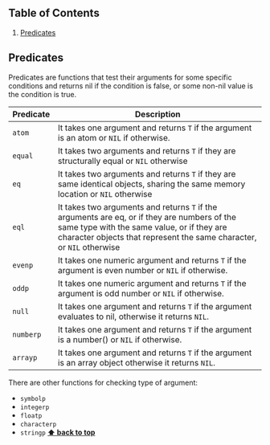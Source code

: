 ## Table of Contents

  1. [Predicates](#predicates)
  
## Predicates
Predicates are functions that test their arguments for some specific conditions and returns nil if the condition is false, or some non-nil value is the condition is true.

Predicate | Description
--- | --- 
`atom`| It takes one argument and returns `T` if the argument is an atom or `NIL` if otherwise.
`equal`| It takes two arguments and returns `T` if they are structurally equal or `NIL` otherwise
`eq`| It takes two arguments and returns `T` if they are same identical objects, sharing the same memory location or `NIL` otherwise
`eql`|It takes two arguments and returns `T` if the arguments are eq, or if they are numbers of the same type with the same value, or if they are character objects that represent the same character, or `NIL` otherwise
`evenp`|It takes one numeric argument and returns `T` if the argument is even number or `NIL` if otherwise.
`oddp`|It takes one numeric argument and returns `T` if the argument is odd number or `NIL` if otherwise.
`null`|It takes one argument and returns `T` if the argument evaluates to nil, otherwise it returns `NIL`.
`numberp`|It takes one argument and returns `T` if the argument is a number() or `NIL` if otherwise.
`arrayp`|It takes one argument and returns `T` if the argument is an array object otherwise it returns `NIL`.

There are other functions for checking type of argument: 
* `symbolp`
* `integerp`
* `floatp`
* `characterp`
* `stringp`
**[⬆ back to top](#table-of-contents)**


